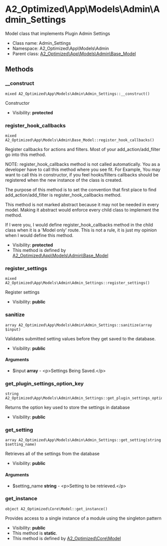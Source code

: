 A2_Optimized\App\Models\Admin\Admin_Settings
===============

Model class that implements Plugin Admin Settings




* Class name: Admin_Settings
* Namespace: A2_Optimized\App\Models\Admin
* Parent class: [A2_Optimized\App\Models\Admin\Base_Model](A2_Optimized-App-Models-Admin-Base_Model.md)







Methods
-------


### __construct

    mixed A2_Optimized\App\Models\Admin\Admin_Settings::__construct()

Constructor



* Visibility: **protected**




### register_hook_callbacks

    mixed A2_Optimized\App\Models\Admin\Base_Model::register_hook_callbacks()

Register callbacks for actions and filters. Most of your add_action/add_filter
go into this method.

NOTE: register_hook_callbacks method is not called automatically. You
as a developer have to call this method where you see fit. For Example,
You may want to call this in constructor, if you feel hooks/filters
callbacks should be registered when the new instance of the class
is created.

The purpose of this method is to set the convention that first place to
find add_action/add_filter is register_hook_callbacks method.

This method is not marked abstract because it may not be needed in every
model. Making it abstract would enforce every child class to implement
the method.

If I were you, I would define register_hook_callbacks method in the child
class when it is a 'Model only' route. This is not a rule, it
is just my opinion when I would define this method.

* Visibility: **protected**
* This method is defined by [A2_Optimized\App\Models\Admin\Base_Model](A2_Optimized-App-Models-Admin-Base_Model.md)




### register_settings

    mixed A2_Optimized\App\Models\Admin\Admin_Settings::register_settings()

Register settings



* Visibility: **public**




### sanitize

    array A2_Optimized\App\Models\Admin\Admin_Settings::sanitize(array $input)

Validates submitted setting values before they get saved to the database.



* Visibility: **public**


#### Arguments
* $input **array** - &lt;p&gt;Settings Being Saved.&lt;/p&gt;



### get_plugin_settings_option_key

    string A2_Optimized\App\Models\Admin\Admin_Settings::get_plugin_settings_option_key()

Returns the option key used to store the settings in database



* Visibility: **public**




### get_setting

    array A2_Optimized\App\Models\Admin\Admin_Settings::get_setting(string $setting_name)

Retrieves all of the settings from the database



* Visibility: **public**


#### Arguments
* $setting_name **string** - &lt;p&gt;Setting to be retrieved.&lt;/p&gt;



### get_instance

    object A2_Optimized\Core\Model::get_instance()

Provides access to a single instance of a module using the singleton pattern



* Visibility: **public**
* This method is **static**.
* This method is defined by [A2_Optimized\Core\Model](A2_Optimized-Core-Model.md)



